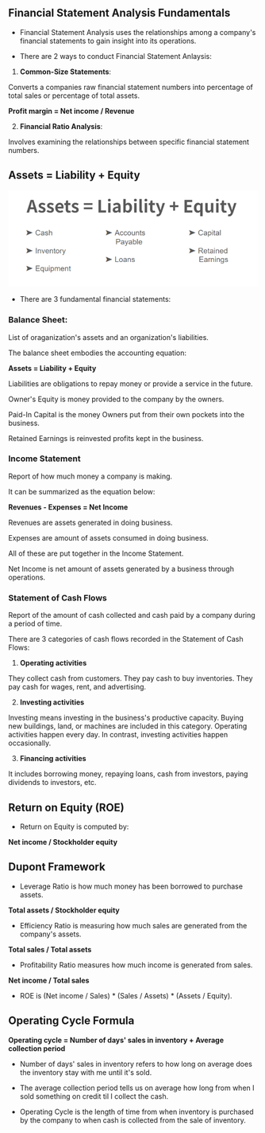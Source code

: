 ## Financial Statement Analysis Fundamentals

- Financial Statement Analysis uses the relationships among a company's financial statements to gain insight into its operations.


- There are 2 ways to conduct Financial Statement Anlaysis:

1. **Common-Size Statements**:

Converts a companies raw financial statement numbers into percentage of total sales or percentage of total assets.


**Profit margin = Net income / Revenue**



2. **Financial Ratio Analysis**:

Involves examining the relationships between specific financial statement numbers.



## Assets = Liability + Equity


![assets-equation](/pictures/data-analytics-foundations/fiancial-statements/assets-equation.PNG "assets equation")


- There are 3 fundamental financial statements:

### **Balance Sheet**:

List of oraganization's assets and an organization's liabilities.

The balance sheet embodies the accounting equation:


**Assets = Liability + Equity**


Liabilities are obligations to repay money or provide a service in the future.

Owner's Equity is money provided to the company by the owners.

Paid-In Capital is the money Owners put from their own pockets into the business.

Retained Earnings is reinvested profits kept in the business.


### **Income Statement**

Report of how much money a company is making.

It can be summarized as the equation below:


**Revenues - Expenses = Net Income**


Revenues are assets generated in doing business.

Expenses are amount of assets consumed in doing business.

All of these are put together in the Income Statement.

Net Income is net amount of assets generated by a business through operations.


### **Statement of Cash Flows**

Report of the amount of cash collected and cash paid by a company during a period of time.

There are 3 categories of cash flows recorded in the Statement of Cash Flows:

1. **Operating activities**

They collect cash from customers. They pay cash to buy inventories. They pay cash for wages, rent, and advertising.


2. **Investing activities**

Investing means investing in the business's productive capacity. Buying new buildings, land, or machines are included in this category. Operating activities happen every day. In contrast, investing activities happen occasionally.


3. **Financing activities**

It includes borrowing money, repaying loans, cash from investors, paying dividends to investors, etc.



## Return on Equity (ROE)

- Return on Equity is computed by:


**Net income / Stockholder equity**



## Dupont Framework

- Leverage Ratio is how much money has been borrowed to purchase assets.

**Total assets / Stockholder equity**


- Efficiency Ratio is measuring how much sales are generated from the company's assets.

**Total sales / Total assets**


- Profitability Ratio measures how much income is generated from sales.

**Net income / Total sales**


- ROE is (Net income / Sales) * (Sales / Assets) * (Assets / Equity).



## Operating Cycle Formula


**Operating cycle = Number of days' sales in inventory + Average collection period**


- Number of days' sales in inventory refers to how long on average does the inventory stay with me until it's sold.


- The average collection period tells us on average how long from when I sold something on credit til I collect the cash.


- Operating Cycle is the length of time from when inventory is purchased by the company to when cash is collected from the sale of inventory.


